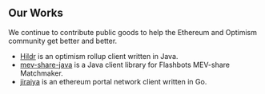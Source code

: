 ## Our Works

We continue to contribute public goods to help the Ethereum and Optimism community get better and better.

- [Hildr](https://github.com/optimism-java/hildr) is an optimism rollup client written in Java.
- [mev-share-java](https://github.com/optimism-java/mev-share-java) is a Java client library for Flashbots MEV-share Matchmaker.
- [jiraiya](https://github.com/optimism-java/jiraiya) is an ethereum portal network client written in Go. 

